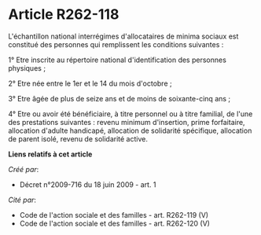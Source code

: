 # Article R262-118

L'échantillon national interrégimes d'allocataires de minima sociaux est constitué des personnes qui remplissent les
conditions suivantes : 

1° Etre inscrite au répertoire national d'identification des personnes physiques ; 

2° Etre née entre le 1er et le 14 du mois d'octobre ; 

3° Etre âgée de plus de seize ans et de moins de soixante-cinq ans ; 

4° Etre ou avoir été bénéficiaire, à titre personnel ou à titre familial, de l'une des prestations suivantes : revenu minimum
d'insertion, prime forfaitaire, allocation d'adulte handicapé, allocation de solidarité spécifique, allocation de parent
isolé, revenu de solidarité active.

**Liens relatifs à cet article**

_Créé par_:

  - Décret n°2009-716 du 18 juin 2009 - art. 1

_Cité par_:

  - Code de l'action sociale et des familles - art. R262-119 (V)
  - Code de l'action sociale et des familles - art. R262-120 (V)
